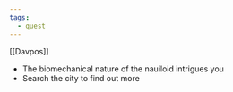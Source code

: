 ```yaml
---
tags:
  - quest
---
```


[[Davpos]]
- The biomechanical nature of the nauiloid intrigues you
- Search the city to find out more